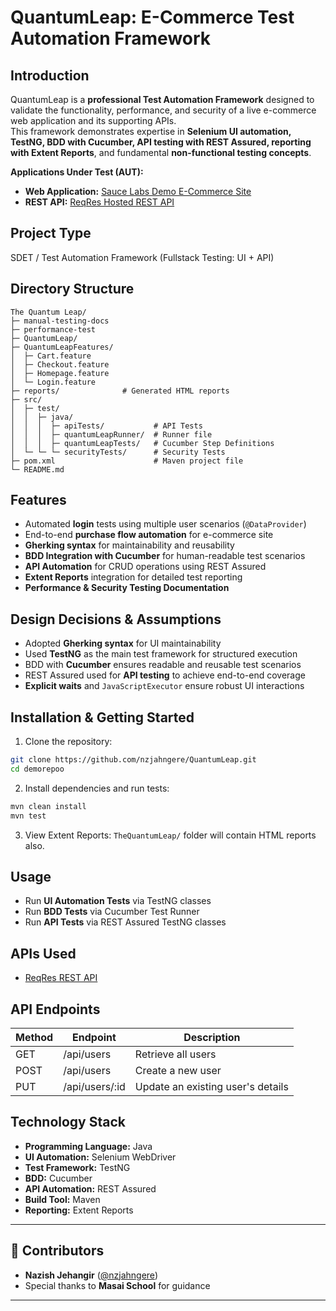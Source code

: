 # QuantumLeap: E-Commerce Test Automation Framework

## Introduction
QuantumLeap is a **professional Test Automation Framework** designed to validate the functionality, performance, and security of a live e-commerce web application and its supporting APIs.  
This framework demonstrates expertise in **Selenium UI automation, TestNG, BDD with Cucumber, API testing with REST Assured, reporting with Extent Reports**, and fundamental **non-functional testing concepts**.

**Applications Under Test (AUT):**  
- **Web Application:** [Sauce Labs Demo E-Commerce Site](https://www.saucedemo.com/)  
- **REST API:** [ReqRes Hosted REST API](https://reqres.in/)

## Project Type
SDET / Test Automation Framework (Fullstack Testing: UI + API)

## Directory Structure

```
The Quantum Leap/
├─ manual-testing-docs
├─ performance-test
├─ QuantumLeap/
├─ QuantumLeapFeatures/
│  ├─ Cart.feature
│  ├─ Checkout.feature
│  ├─ Homepage.feature
│  └─ Login.feature
├─ reports/              # Generated HTML reports
├─ src/
│  ├─ test/
│  │  ├─ java/
│  │  │  ├─ apiTests/           # API Tests
│  │  │  ├─ quantumLeapRunner/  # Runner file
│  │  │  ├─ quantumLeapTests/   # Cucumber Step Definitions
│  └─ └─ └─ securityTests/      # Security Tests
├─ pom.xml                      # Maven project file
└─ README.md

```` 

## Features
- Automated **login** tests using multiple user scenarios (`@DataProvider`)  
- End-to-end **purchase flow automation** for e-commerce site  
- **Gherking syntax** for maintainability and reusability  
- **BDD Integration with Cucumber** for human-readable test scenarios  
- **API Automation** for CRUD operations using REST Assured  
- **Extent Reports** integration for detailed test reporting  
- **Performance & Security Testing Documentation**  

## Design Decisions & Assumptions
- Adopted **Gherking syntax** for UI maintainability  
- Used **TestNG** as the main test framework for structured execution  
- BDD with **Cucumber** ensures readable and reusable test scenarios  
- REST Assured used for **API testing** to achieve end-to-end coverage  
- **Explicit waits** and `JavaScriptExecutor` ensure robust UI interactions  

## Installation & Getting Started
1. Clone the repository:  
```bash
git clone https://github.com/nzjahngere/QuantumLeap.git
cd demorepoo
````

2. Install dependencies and run tests:

```bash
mvn clean install
mvn test
```

3. View Extent Reports: `TheQuantumLeap/` folder will contain HTML reports also.

## Usage

* Run **UI Automation Tests** via TestNG classes
* Run **BDD Tests** via Cucumber Test Runner
* Run **API Tests** via REST Assured TestNG classes

## APIs Used

* [ReqRes REST API](https://reqres.in/)

## API Endpoints

| Method | Endpoint        | Description                       |
| ------ | --------------- | --------------------------------- |
| GET    | /api/users      | Retrieve all users                |
| POST   | /api/users      | Create a new user                 |
| PUT    | /api/users/\:id | Update an existing user's details |

## Technology Stack

* **Programming Language:** Java
* **UI Automation:** Selenium WebDriver
* **Test Framework:** TestNG
* **BDD:** Cucumber
* **API Automation:** REST Assured
* **Build Tool:** Maven
* **Reporting:** Extent Reports

---

## **🤝 Contributors**
- **Nazish Jehangir** ([@nzjahngere](https://github.com/nzjahngere))  
- Special thanks to **Masai School** for guidance  

---
